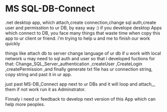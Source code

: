 # MS SQL-DB-Connect
.net desktop app, which attach,create connection,change sql auth,create user and permisstion to ur DB, by easy way :)
if you  develope desktop Apps which connect to DB, you face many things that waste time when copy this app to ur client or friend.
i'm trying to help u and me to finish our work quickly

things like
attach db to server
change language of ur db
if u work with local network u may need to sql auth and user
so that i developed fuctions for that: 
Change_SQL_Server_authentication
,createUser
,CreateLogin
,createPermission
,and finally generate txt file has ur connection string, copy string and past it in ur app.

just past MS-DB_Connect app next to ur DBs and it will loop and attach,,, them 
if not work run it as Adminstrator.

Finnaly i need ur feedback to develop next version of this App which can help more peoples.

